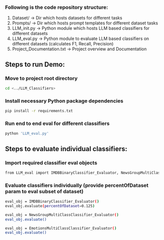 ### Following is the code repository structure:

1. Dataset/ -> Dir which hosts datasets for different tasks
2. Prompts/ -> Dir which hosts prompt templates for different dataset tasks
3. LLM_init.py -> Python module which hosts LLM based classifiers for different datasets
4. LLM_eval.py -> Python module to evaluate LLM based classifiers on different datasets (calculates F1, Recall, Precision)
5. Project_Documentation.txt -> Project overview and Documentation 

## Steps to run Demo:

### Move to project root directory
```bash
cd <../LLM_Classifiers>
```
### Install necessary Python package dependencies
```bash
pip install -r requirements.txt
```
### Run end to end eval for different classifiers
```bash
python 'LLM_eval.py'
```

## Steps to evaluate individual classifiers:

### Import required classifier eval objects
```bash
from LLM_eval import IMDBBinaryClassifier_Evaluator, NewsGroupMultiClassClassifier_Evaluator, EmotionsMultiClassClassifier_Evaluator
```
### Evaluate classifiers individually (provide percentOfDataset param to eval subset of dataset)
```bash
eval_obj = IMDBBinaryClassifier_Evaluator()
eval_obj.evaluate(percentOfDataset=0.125)

eval_obj = NewsGroupMultiClassClassifier_Evaluator()
eval_obj.evaluate()

eval_obj = EmotionsMultiClassClassifier_Evaluator()
eval_obj.evaluate()
```
